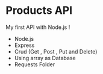 # Products API
My first API with Node.js !

- Node.js
- Express
- Crud (Get , Post , Put and Delete)
- Using array as Database
- Requests Folder

